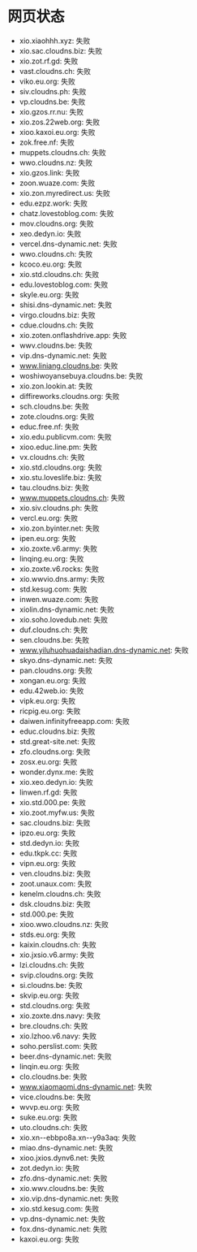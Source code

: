 # 网页状态
- xio.xiaohhh.xyz: 失败
- xio.sac.cloudns.biz: 失败
- xio.zot.rf.gd: 失败
- vast.cloudns.ch: 失败
- viko.eu.org: 失败
- siv.cloudns.ph: 失败
- vp.cloudns.be: 失败
- xio.gzos.rr.nu: 失败
- xio.zos.22web.org: 失败
- xioo.kaxoi.eu.org: 失败
- zok.free.nf: 失败
- muppets.cloudns.ch: 失败
- wwo.cloudns.nz: 失败
- xio.gzos.link: 失败
- zoon.wuaze.com: 失败
- xio.zon.myredirect.us: 失败
- edu.ezpz.work: 失败
- chatz.lovestoblog.com: 失败
- mov.cloudns.org: 失败
- xeo.dedyn.io: 失败
- vercel.dns-dynamic.net: 失败
- wwo.cloudns.ch: 失败
- kcoco.eu.org: 失败
- xio.std.cloudns.ch: 失败
- edu.lovestoblog.com: 失败
- skyle.eu.org: 失败
- shisi.dns-dynamic.net: 失败
- virgo.cloudns.biz: 失败
- cdue.cloudns.ch: 失败
- xio.zoten.onflashdrive.app: 失败
- wwv.cloudns.be: 失败
- vip.dns-dynamic.net: 失败
- www.liniang.cloudns.be: 失败
- woshiwoyansebuya.cloudns.be: 失败
- xio.zon.lookin.at: 失败
- diffireworks.cloudns.org: 失败
- sch.cloudns.be: 失败
- zote.cloudns.org: 失败
- educ.free.nf: 失败
- xio.edu.publicvm.com: 失败
- xioo.educ.line.pm: 失败
- vx.cloudns.ch: 失败
- xio.std.cloudns.org: 失败
- xio.stu.loveslife.biz: 失败
- tau.cloudns.biz: 失败
- www.muppets.cloudns.ch: 失败
- xio.siv.cloudns.ph: 失败
- vercl.eu.org: 失败
- xio.zon.byinter.net: 失败
- ipen.eu.org: 失败
- xio.zoxte.v6.army: 失败
- linqing.eu.org: 失败
- xio.zoxte.v6.rocks: 失败
- xio.wwvio.dns.army: 失败
- std.kesug.com: 失败
- inwen.wuaze.com: 失败
- xiolin.dns-dynamic.net: 失败
- xio.soho.lovedub.net: 失败
- duf.cloudns.ch: 失败
- sen.cloudns.be: 失败
- www.yiluhuohuadaishadian.dns-dynamic.net: 失败
- skyo.dns-dynamic.net: 失败
- pan.cloudns.org: 失败
- xongan.eu.org: 失败
- edu.42web.io: 失败
- vipk.eu.org: 失败
- ricpig.eu.org: 失败
- daiwen.infinityfreeapp.com: 失败
- educ.cloudns.biz: 失败
- std.great-site.net: 失败
- zfo.cloudns.org: 失败
- zosx.eu.org: 失败
- wonder.dynx.me: 失败
- xio.xeo.dedyn.io: 失败
- linwen.rf.gd: 失败
- xio.std.000.pe: 失败
- xio.zoot.myfw.us: 失败
- sac.cloudns.biz: 失败
- ipzo.eu.org: 失败
- std.dedyn.io: 失败
- edu.tkpk.cc: 失败
- vipn.eu.org: 失败
- ven.cloudns.biz: 失败
- zoot.unaux.com: 失败
- kenelm.cloudns.ch: 失败
- dsk.cloudns.biz: 失败
- std.000.pe: 失败
- xioo.wwo.cloudns.nz: 失败
- stds.eu.org: 失败
- kaixin.cloudns.ch: 失败
- xio.jxsio.v6.army: 失败
- lzi.cloudns.ch: 失败
- svip.cloudns.org: 失败
- si.cloudns.be: 失败
- skvip.eu.org: 失败
- std.cloudns.org: 失败
- xio.zoxte.dns.navy: 失败
- bre.cloudns.ch: 失败
- xio.lzhoo.v6.navy: 失败
- soho.perslist.com: 失败
- beer.dns-dynamic.net: 失败
- linqin.eu.org: 失败
- clo.cloudns.be: 失败
- www.xiaomaomi.dns-dynamic.net: 失败
- vice.cloudns.be: 失败
- wvvp.eu.org: 失败
- suke.eu.org: 失败
- uto.cloudns.ch: 失败
- xio.xn--ebbpo8a.xn--y9a3aq: 失败
- miao.dns-dynamic.net: 失败
- xioo.jxios.dynv6.net: 失败
- zot.dedyn.io: 失败
- zfo.dns-dynamic.net: 失败
- xio.wwv.cloudns.be: 失败
- xio.vip.dns-dynamic.net: 失败
- xio.std.kesug.com: 失败
- vp.dns-dynamic.net: 失败
- fox.dns-dynamic.net: 失败
- kaxoi.eu.org: 失败
